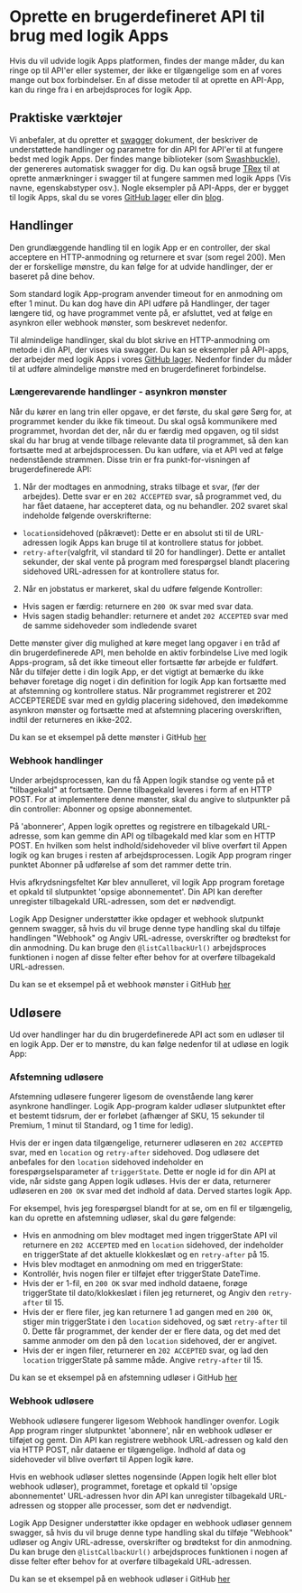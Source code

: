 <properties 
    pageTitle="Oprette en API til logik Apps" 
    description="Oprette en brugerdefineret API til brug med logik Apps" 
    authors="jeffhollan" 
    manager="dwrede" 
    editor="" 
    services="logic-apps" 
    documentationCenter=""/>

<tags
    ms.service="logic-apps"
    ms.workload="integration"
    ms.tgt_pltfrm="na"
    ms.devlang="na" 
    ms.topic="article"
    ms.date="10/18/2016"
    ms.author="jehollan"/>
    
# <a name="creating-a-custom-api-to-use-with-logic-apps"></a>Oprette en brugerdefineret API til brug med logik Apps

Hvis du vil udvide logik Apps platformen, findes der mange måder, du kan ringe op til API'er eller systemer, der ikke er tilgængelige som en af vores mange out box forbindelser.  En af disse metoder til at oprette en API-App, kan du ringe fra i en arbejdsproces for logik App.

## <a name="helpful-tools"></a>Praktiske værktøjer

Vi anbefaler, at du opretter et [swagger](http://swagger.io) dokument, der beskriver de understøttede handlinger og parametre for din API for API'er til at fungere bedst med logik Apps.  Der findes mange biblioteker (som [Swashbuckle](https://github.com/domaindrivendev/Swashbuckle)), der genereres automatisk swagger for dig.  Du kan også bruge [TRex](https://github.com/nihaue/TRex) til at oprette anmærkninger i swagger til at fungere sammen med logik Apps (Vis navne, egenskabstyper osv.).  Nogle eksempler på API-Apps, der er bygget til logik Apps, skal du se vores [GitHub lager](http://github.com/logicappsio) eller din [blog](http://aka.ms/logicappsblog).

## <a name="actions"></a>Handlinger

Den grundlæggende handling til en logik App er en controller, der skal acceptere en HTTP-anmodning og returnere et svar (som regel 200).  Men der er forskellige mønstre, du kan følge for at udvide handlinger, der er baseret på dine behov.

Som standard logik App-program anvender timeout for en anmodning om efter 1 minut.  Du kan dog have din API udføre på Handlinger, der tager længere tid, og have programmet vente på, er afsluttet, ved at følge en asynkron eller webhook mønster, som beskrevet nedenfor.

Til almindelige handlinger, skal du blot skrive en HTTP-anmodning om metode i din API, der vises via swagger.  Du kan se eksempler på API-apps, der arbejder med logik Apps i vores [GitHub lager](https://github.com/logicappsio).  Nedenfor finder du måder til at udføre almindelige mønstre med en brugerdefineret forbindelse.

### <a name="long-running-actions---async-pattern"></a>Længerevarende handlinger - asynkron mønster

Når du kører en lang trin eller opgave, er det første, du skal gøre Sørg for, at programmet kender du ikke fik timeout. Du skal også kommunikere med programmet, hvordan det der, når du er færdig med opgaven, og til sidst skal du har brug at vende tilbage relevante data til programmet, så den kan fortsætte med at arbejdsprocessen. Du kan udføre, via et API ved at følge nedenstående strømmen. Disse trin er fra punkt-for-visningen af brugerdefinerede API:

1. Når der modtages en anmodning, straks tilbage et svar, (før der arbejdes). Dette svar er en `202 ACCEPTED` svar, så programmet ved, du har fået dataene, har accepteret data, og nu behandler. 202 svaret skal indeholde følgende overskrifterne: 
 * `location`sidehoved (påkrævet): Dette er en absolut sti til de URL-adressen logik Apps kan bruge til at kontrollere status for jobbet.
 * `retry-after`(valgfrit, vil standard til 20 for handlinger). Dette er antallet sekunder, der skal vente på program med forespørgsel blandt placering sidehoved URL-adressen for at kontrollere status for.

2. Når en jobstatus er markeret, skal du udføre følgende Kontroller: 
 * Hvis sagen er færdig: returnere en `200 OK` svar med svar data.
 * Hvis sagen stadig behandler: returnere et andet `202 ACCEPTED` svar med de samme sidehoveder som indledende svaret

Dette mønster giver dig mulighed at køre meget lang opgaver i en tråd af din brugerdefinerede API, men beholde en aktiv forbindelse Live med logik Apps-program, så det ikke timeout eller fortsætte før arbejde er fuldført. Når du tilføjer dette i din logik App, er det vigtigt at bemærke du ikke behøver foretage dig noget i din definition for logik App kan fortsætte med at afstemning og kontrollere status. Når programmet registrerer et 202 ACCEPTEREDE svar med en gyldig placering sidehoved, den imødekomme asynkron mønster og fortsætte med at afstemning placering overskriften, indtil der returneres en ikke-202.

Du kan se et eksempel på dette mønster i GitHub [her](https://github.com/jeffhollan/LogicAppsAsyncResponseSample)

### <a name="webhook-actions"></a>Webhook handlinger

Under arbejdsprocessen, kan du få Appen logik standse og vente på et "tilbagekald" at fortsætte.  Denne tilbagekald leveres i form af en HTTP POST.  For at implementere denne mønster, skal du angive to slutpunkter på din controller: Abonner og opsige abonnementet.

På 'abonnerer', Appen logik oprettes og registrere en tilbagekald URL-adresse, som kan gemme din API og tilbagekald med klar som en HTTP POST.  En hvilken som helst indhold/sidehoveder vil blive overført til Appen logik og kan bruges i resten af arbejdsprocessen.  Logik App program ringer punktet Abonner på udførelse af som det rammer dette trin.

Hvis afkrydsningsfeltet Kør blev annulleret, vil logik App program foretage et opkald til slutpunktet 'opsige abonnementet'.  Din API kan derefter unregister tilbagekald URL-adressen, som det er nødvendigt.

Logik App Designer understøtter ikke opdager et webhook slutpunkt gennem swagger, så hvis du vil bruge denne type handling skal du tilføje handlingen "Webhook" og Angiv URL-adresse, overskrifter og brødtekst for din anmodning.  Du kan bruge den `@listCallbackUrl()` arbejdsproces funktionen i nogen af disse felter efter behov for at overføre tilbagekald URL-adressen.

Du kan se et eksempel på et webhook mønster i GitHub [her](https://github.com/jeffhollan/LogicAppTriggersExample/blob/master/LogicAppTriggers/Controllers/WebhookTriggerController.cs)

## <a name="triggers"></a>Udløsere

Ud over handlinger har du din brugerdefinerede API act som en udløser til en logik App.  Der er to mønstre, du kan følge nedenfor til at udløse en logik App:

### <a name="polling-triggers"></a>Afstemning udløsere

Afstemning udløsere fungerer ligesom de ovenstående lang kører asynkrone handlinger.  Logik App-program kalder udløser slutpunktet efter et bestemt tidsrum, der er forløbet (afhænger af SKU, 15 sekunder til Premium, 1 minut til Standard, og 1 time for ledig).

Hvis der er ingen data tilgængelige, returnerer udløseren en `202 ACCEPTED` svar, med en `location` og `retry-after` sidehoved.  Dog udløsere det anbefales for den `location` sidehoved indeholder en forespørgselsparameter af `triggerState`.  Dette er nogle id for din API at vide, når sidste gang Appen logik udløses.  Hvis der er data, returnerer udløseren en `200 OK` svar med det indhold af data.  Derved startes logik App.

For eksempel, hvis jeg forespørgsel blandt for at se, om en fil er tilgængelig, kan du oprette en afstemning udløser, skal du gøre følgende:

* Hvis en anmodning om blev modtaget med ingen triggerState API vil returnere en `202 ACCEPTED` med en `location` sidehoved, der indeholder en triggerState af det aktuelle klokkeslæt og en `retry-after` på 15.
* Hvis blev modtaget en anmodning om med en triggerState:
 * Kontrollér, hvis nogen filer er tilføjet efter triggerState DateTime. 
  * Hvis der er 1-fil, en `200 OK` svar med indhold dataene, forøge triggerState til dato/klokkeslæt i filen jeg returneret, og Angiv den `retry-after` til 15.
  * Hvis der er flere filer, jeg kan returnere 1 ad gangen med en `200 OK`, stiger min triggerState i den `location` sidehoved, og sæt `retry-after` til 0.  Dette får programmet, der kender der er flere data, og det med det samme anmoder om den på den `location` sidehoved, der er angivet.
  * Hvis der er ingen filer, returnerer en `202 ACCEPTED` svar, og lad den `location` triggerState på samme måde.  Angive `retry-after` til 15.

Du kan se et eksempel på en afstemning udløser i GitHub [her](https://github.com/jeffhollan/LogicAppTriggersExample/tree/master/LogicAppTriggers)

### <a name="webhook-triggers"></a>Webhook udløsere

Webhook udløsere fungerer ligesom Webhook handlinger ovenfor.  Logik App program ringer slutpunktet 'abonnere', når en webhook udløser er tilføjet og gemt.  Din API kan registrere webhook URL-adressen og kald den via HTTP POST, når dataene er tilgængelige.  Indhold af data og sidehoveder vil blive overført til Appen logik køre.

Hvis en webhook udløser slettes nogensinde (Appen logik helt eller blot webhook udløser), programmet, foretage et opkald til 'opsige abonnementet' URL-adressen hvor din API kan unregister tilbagekald URL-adressen og stopper alle processer, som det er nødvendigt.

Logik App Designer understøtter ikke opdager en webhook udløser gennem swagger, så hvis du vil bruge denne type handling skal du tilføje "Webhook" udløser og Angiv URL-adresse, overskrifter og brødtekst for din anmodning.  Du kan bruge den `@listCallbackUrl()` arbejdsproces funktionen i nogen af disse felter efter behov for at overføre tilbagekald URL-adressen.

Du kan se et eksempel på en webhook udløser i GitHub [her](https://github.com/jeffhollan/LogicAppTriggersExample/tree/master/LogicAppTriggers)